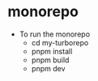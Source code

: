 # monorepo

- To run the monorepo
    - cd my-turborepo
    - pnpm install
    - pnpm build
    - pnpm dev
